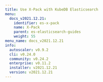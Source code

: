```yaml
---
title: Use X-Pack with KubeDB Elasticsearch
menu:
  docs_v2021.12.21:
    identifier: es-x-pack
    name: X-Pack
    parent: es-elasticsearch-guides
    weight: 55
menu_name: docs_v2021.12.21
info:
  autoscaler: v0.9.2
  cli: v0.24.0
  community: v0.24.2
  enterprise: v0.11.2
  installer: v2021.12.21
  version: v2021.12.21
---
```


